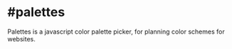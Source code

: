 #palettes
========
Palettes is a javascript color palette picker, for planning color schemes for websites.
